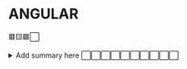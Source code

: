 # ANGULAR

🟥🟨🟩⬜

<details>
    <summary>Add summary here ⬜⬜⬜⬜⬜⬜⬜⬜⬜⬜</summary>
    TODO add des description here 
</details>